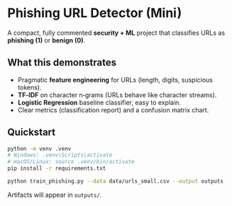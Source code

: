 
# Phishing URL Detector (Mini)

A compact, fully commented **security + ML** project that classifies URLs as **phishing (1)** or **benign (0)**.

## What this demonstrates
- Pragmatic **feature engineering** for URLs (length, digits, suspicious tokens).
- **TF‑IDF** on character n‑grams (URLs behave like character streams).
- **Logistic Regression** baseline classifier, easy to explain.
- Clear metrics (classification report) and a confusion matrix chart.

## Quickstart
```bash
python -m venv .venv
# Windows: .venv\Scripts\activate
# macOS/Linux: source .venv/bin/activate
pip install -r requirements.txt

python train_phishing.py --data data/urls_small.csv --output outputs
```
Artifacts will appear in `outputs/`.
